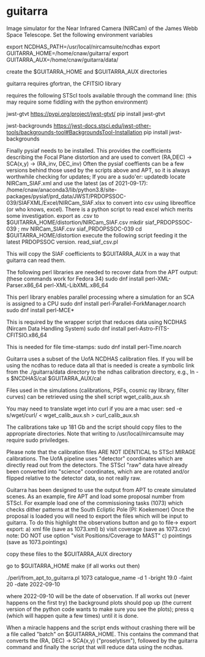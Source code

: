 # guitarra
Image simulator for the Near Infrared Camera (NIRCam) of the James Webb Space Telescope.
Set the following environment variables

export NCDHAS_PATH=/usr/local/nircamsuite/ncdhas
export GUITARRA_HOME=/home/cnaw/guitarra/
export GUITARRA_AUX=/home/cnaw/guitarra/data/

create the $GUITARRA_HOME and $GUITARRA_AUX directories

guitarra requires gfortran, the CFITSIO library

requires the following STScI tools available through the command line:
(this may require some fiddling with the python environment)

jwst-gtvt  https://pypi.org/project/jwst-gtvt/
pip install jwst-gtvt

jwst-backgrounds https://jwst-docs.stsci.edu/jwst-other-tools/backgrounds-tool#BackgroundsTool-Installation
pip install jwst-backgrounds

Finally pysiaf needs to be installed. This provides the coefficients describing the Focal Plane
distortion and are used to convert
(RA,DEC) -> SCA(x,y) -> (RA_inv, DEC_inv) 
Often the pysiaf coeffients can be a few versions behind those used by the scripts above and APT,
so it is always worthwhile checking for updates;
If you are a sudo'er:
updatedb
locate NIRCam_SIAF.xml
and use the latest (as of 2021-09-17):
/home/cnaw/anaconda3/lib/python3.8/site-packages/pysiaf/prd_data/JWST/PRDOPSSOC-039/SIAFXML/Excel/NIRCam_SIAF.xlsx
to convert into csv using libreoffice (or who knows, excel). There is a python script to read excel which merits
some investigation.
export as .csv to $GUITARRA_HOME/distortion/NIRCam_SIAF.csv
mkdir siaf_PRDOPSSOC-039 ; mv NIRCam_SIAF.csv  siaf_PRDOPSSOC-039
cd $GUITARRA_HOME/distortion
execute the following script feeding it the latest PRDOPSSOC version.
read_siaf_csv.pl

This will copy the SIAF coefficients to $GUITARRA_AUX in a way that guitarra can read them.






The following perl libraries are needed to recover data from the APT output:
(these commands work for Fedora 34)
sudo dnf install  perl-XML-Parser.x86_64 perl-XML-LibXML.x86_64 

This perl library enables parallel processing where a simulation for an SCA is assigned to a CPU
sudo dnf install perl-Parallel-ForkManager.noarch
sudo dnf install perl-MCE\*

This is required by the wrapper script that reduces data using NCDHAS
(Nircam Data Handling System)
sudo dnf install perl-Astro-FITS-CFITSIO.x86_64

This is needed for file time-stamps:
sudo dnf install perl-Time.noarch


Guitarra uses a subset of the UofA NCDHAS calibration files. 
If you will be using the ncdhas to reduce data all that is needed is create a symbolic
link from the ./guitarra/data directory to the ndhas calibration directory, e.g.,
ln -s $NCDHAS/cal  $GUITARRA_AUX/cal

Files used in the simulations (calibrations, PSFs, cosmic ray library, filter curves)
can be retrieved using the shell script
wget_calib_aux.sh

You may need to translate wget into curl if you are a mac user:
sed -e s/wget/curl/ < wget_calib_aux.sh > curl_calib_aux.sh

The calibrations take up 181 Gb and the script should copy files to the
appropriate directories. Note that writing to /usr/local/nircamsuite may
require sudo priviledges.

Please note that the calibration files ARE NOT IDENTICAL to STScI MIRAGE calibrations.
The UofA pipeline uses "detector" coordinates which are directly read out from the detectors.
The STScI "raw" data have already been converted into "science" coordinates, which are
are rotated and/or flipped relative to the detector data, so not really raw.

Guitarra has been designed to use the output from APT to create simulated scenes.
As an example, fire APT and load some proposal number from STScI. For example
load one of the commissioning tasks (1073) which checks dither patterns at the
South Ecliptic Pole (PI: Koekemoer)
Once the proposal is loaded you will need to export the files which will be input to
guitarra. To do this highlight the observations button and  go to 
file-> export 
export:
a) xml file  (save as 1073.xml)
b) visit coverage (save as 1073.csv) note: DO NOT use option "visit Positions/Coverage to MAST"
c) pointings (save as 1073.pointings)

copy these files to the $GUITARRA_AUX directory

go to $GUITARRA_HOME
make
(if all works out then)

./perl/from_apt_to_guitarra.pl 1073 catalogue_name -d 1 -bright 19.0 -faint 20 -date 2022-09-10

where 2022-09-10 will be the date of observation.
If all works out (never happens on the first try) the background plots should pop up
(the current version of the python code wants to make sure you see the plots);
press q (which will happen quite a few times) until it is done.

When a miracle happens and the script ends without crashing there will be a file called "batch"
on $GUITARRA_HOME. This contains the command that converts the (RA, DEC) -> SCA(x,y) ("proselytism"),
followed by the guitarra command and finally the script that will reduce data using the ncdhas.




